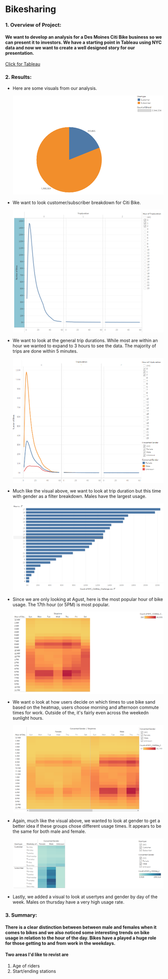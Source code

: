 # Bikesharing

### 1. Overview of Project:
#### We want to develop an analysis for a Des Moines Citi Bike business so we can present it to investors. We have a starting point in Tableau using NYC data and now we want to create a well designed story for our presentation. 

[Click for Tableau](https://public.tableau.com/views/NYCCitiBikeChallenge_16459913041500/NYCCitiBikeStory?:language=en-US&:display_count=n&:origin=viz_share_link)

### 2. Results: 

   
* Here are some visuals from our analysis.

    ![filter](https://github.com/maldonado91/Bikesharing/blob/main/Resources/Customers%20by%20Usertype.PNG)    
* We want to look customer/subscriber breakdown for Citi Bike.

    ![filter](https://github.com/maldonado91/Bikesharing/blob/main/Resources/Checkout%20Times%20for%20Users.PNG)    
* We want to look at the general trip durations. While most are within an hour we wanted to expand to 3 hours to see the data. The majority of trips are done within 5 minutes.

    ![filter](https://github.com/maldonado91/Bikesharing/blob/main/Resources/Checkout%20Times%20by%20Gender.PNG)    
* Much like the visual above, we want to look at trip duration but this time with gender as a filter breakdown. Males have the largest usage.

    ![filter](https://github.com/maldonado91/Bikesharing/blob/main/Resources/August%20Peak%20Hours.PNG)    
* Since we are only looking at Agust, here is the most popular hour of bike usage. The 17th hour (or 5PM) is most popular.

    ![filter](https://github.com/maldonado91/Bikesharing/blob/main/Resources/Trips%20by%20Weekday%20by%20Hour.PNG)    
* We want o look at how users decide on which times to use bike sand based on the heatmap, users choose morning and afternoon commute times for work. Outside of the, it's fairly even across the weekedn sunlight hours.

    ![filter](https://github.com/maldonado91/Bikesharing/blob/main/Resources/Trips%20by%20Gender%20(Weekday%20per%20Hour).PNG)    
* Again, much like the visual above, we wanted to look at gender to get a better idea if these groups chose different usage times. It appears to be the same for both male and female.

    ![filter](https://github.com/maldonado91/Bikesharing/blob/main/Resources/Trips%20by%20Gender%20by%20Weekday.PNG)    
* Lastly, we added a visual to look at usertyes and gender by day of the week. Males on thursday have a very high usage rate.


 
### 3. Summary:
#### There is a clear distinction between between male and females when it comes to bikes and we also noticed some interesting trends on bike usage in relation to the hour of the day. Bikes have a played a huge role for those getting to and from work in the weekdays. 

#### Two areas I'd like to revist are 
  1) Age of riders
  2) Start/ending stations
